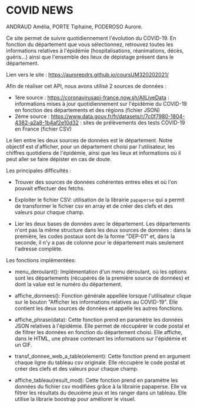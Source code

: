 # COVID NEWS

ANDRAUD Amélia, PORTE Tiphaine, PODEROSO Aurore.

Ce site permet de suivre quotidiennement l'évolution du COVID-19. En fonction du département que vous sélectionnez, retrouvez toutes les informations relatives à l'épidémie (hospitalisations, réanimations, décès, guéris...) ainsi que l'ensemble des lieux de dépistage présent dans le département.

Lien vers le site : https://aurorepdrs.github.io/coursUM320202021/


Afin de réaliser cet API, nous avons utilisé 2 sources de données : 

- 1ère source : https://coronavirusapi-france.now.sh/AllLiveData : informations mises à jour quotidiennement sur l'épidémie du COVID-19 en fonction des départements et des régions (fichier JSON)
- 2ème source : https://www.data.gouv.fr/fr/datasets/r/7c0f7980-1804-4382-a2a8-1b4af2e10d32 : sites de prélèvements des tests COVID-19 en France (fichier CSV)

Le lien entre les deux sources de données est le département. Notre objectif est d'afficher, pour un département choisi par l'utilisateur, les chiffres quotidiens de l'épidémie, ainsi que les lieux et informations où il peut aller se faire dépister en cas de doute. 

Les principales difficultés : 

- Trouver des sources de données cohérentes entres elles et où l'on pouvait effectuer des fetchs.

- Exploiter le fichier CSV: utilisation de la librairie `papaperse` qui a permit de transformer le fichier csv en array et de créer des clefs et des valeurs pour chaque champ.

- Lier les deux bases de données avec le département. Les départements n'ont pas la même structure dans les deux sources de données : dans la première, les codes postaux sont de la forme "DEP-01" et, dans la seconde, il n'y a pas de colonne pour le département mais seulement l'adresse complète.

Les fonctions implémentées:

- menu_deroulant(): Implémentation d'un menu déroulant, où les options sont les départements (récupérés de la première source de données) et dont la value est le numéro du département. 

- affiche_donnees(): Fonction générale appellée lorsque l'utilisateur clique sur le bouton "Afficher les informations relatives au COVID-19". Elle contient les deux sources de données et appelle les autres fonctions. 

- affiche_phrase(data): Cette fonction prend en paramètre les données JSON relatives à l'épidémie. Elle permet de réccupérer le code postal et de filtrer les données en fonction du département choisi. Elle affiche, dans le HTML, une phrase contenant les informations sur l'épidémie et un GIF.

- transf_donnee_web_a_table(element): Cette fonction prend en argument chaque ligne du tableau csv originale. Elle réccupère le code postal et créer des clefs et des valeurs pour chaque champ.

- affiche_tableau(result_mod): Cette fonction prend en paramètre les données du fichier csv modifiées grâce à la librairie papaperse. Elle va filtrer les résultats du deuxième jeux et les ranger dans un tableau. Elle utilise la librarie boostrap pour améliorer le visuel. 

